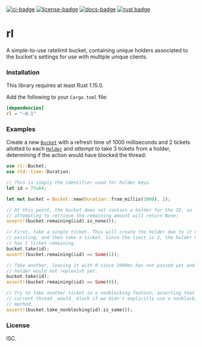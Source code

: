 [![ci-badge][]][ci] [![license-badge][]][license] [![docs-badge][]][docs] [![rust badge]][rust link]

# rl

A simple-to-use ratelimit bucket, containing unique holders associated to
the bucket's settings for use with multiple unique clients.

### Installation

This library requires at least Rust 1.15.0.

Add the following to your `Cargo.toml` file:

```toml
[dependencies]
rl = "~0.1"
```

### Examples

Create a new [`Bucket`] with a refresh time of 1000 milliseconds and 2 tickets
allotted to each [`Holder`] and _attempt_ to take 3 tickets from a holder,
determining if the action would have blocked the thread:

```rust
use rl::Bucket;
use std::time::Duration;

// This is simply the identifier used for holder keys.
let id = 77u64;

let mut bucket = Bucket::new(Duration::from_millis(1000), 2);

// At this point, the bucket does not contain a holder for the ID, so
// attempting to retrieve the remaining amount will return None:
assert!(bucket.remaining(&id).is_none());

// First, take a single ticket. This will create the holder due to it not
// existing, and then take a ticket. Since the limit is 2, the holder now
// has 1 ticket remaining.
bucket.take(id);
assert!(bucket.remaining(&id) == Some(1));

// Take another, leaving it with 0 since 1000ms has not passed yet and the
// holder would not replenish yet.
bucket.take(id);
assert!(bucket.remaining(&id) == Some(0));

// Try to take another ticket in a nonblocking fashion, asserting that the
// current thread _would_ block if we didn't explicitly use a nonblocking
// method.
assert!(bucket.take_nonblocking(id).is_some());
```

### License

ISC.

[`Bucket`]: https://docs.rs/rl/*/rl/struct.Bucket.html
[`Holder`]: https://docs.rs/rl/*/rl/struct.Holder.html
[ci]: https://travis-ci.org/rusty-crates/rl
[ci-badge]: https://img.shields.io/travis/rusty-crates/rl.svg?style=flat-square
[docs]: https://docs.rs/rl
[docs-badge]: https://img.shields.io/badge/docs-online-5023dd.svg?style=flat-square
[license]: https://opensource.org/licenses/ISC
[license-badge]: https://img.shields.io/badge/license-ISC-blue.svg?style=flat-square
[rust badge]: https://img.shields.io/badge/rust-1.15+-93450a.svg?style=flat-square
[rust link]: https://blog.rust-lang.org/2017/02/02/Rust-1.15.html

